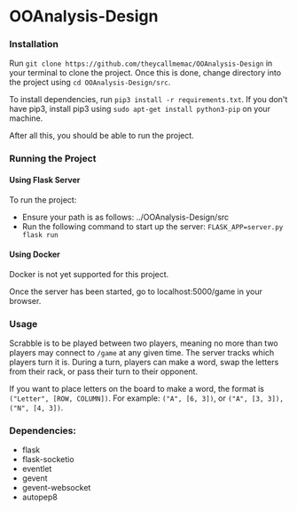 # OOAnalysis-Design

### Installation

Run `git clone https://github.com/theycallmemac/OOAnalysis-Design` in your terminal to clone the project. Once this is done, change directory into the project using `cd OOAnalysis-Design/src`.

To install dependencies, run `pip3 install -r requirements.txt`. If you don't have pip3, install pip3 using `sudo apt-get install python3-pip` on your machine.

After all this, you should be able to run the project.


### Running the Project

#### Using Flask Server
To run the project:
- Ensure your path is as follows: ../OOAnalysis-Design/src
- Run the following command to start up the server: `FLASK_APP=server.py flask run`

#### Using Docker
Docker is not yet supported for this project.


Once the server has been started, go to localhost:5000/game in your browser.

### Usage

Scrabble is to be played between two players, meaning no more than two players may connect to `/game` at any given time. The server tracks which players turn it is. During a turn, players can make a word, swap the letters from their rack, or pass their turn to their opponent.

If you want to place letters on the board to make a word, the format is `("Letter", [ROW, COLUMN])`. For example: `("A", [6, 3])`, or `("A", [3, 3]), ("N", [4, 3])`. 


### Dependencies:

- flask
- flask-socketio
- eventlet
- gevent
- gevent-websocket
- autopep8
